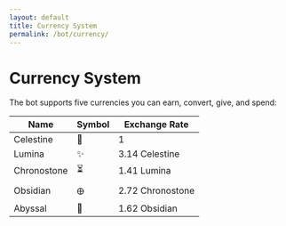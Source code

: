 ```yaml
---
layout: default
title: Currency System
permalink: /bot/currency/
---
```


# Currency System

The bot supports five currencies you can earn, convert, give, and spend:

<table class="table table-striped table-hover mt-4">
  <thead>
    <tr>
      <th>Name</th>
      <th>Symbol</th>
      <th>Exchange Rate</th>
    </tr>
  </thead>
  <tbody>
    <tr><td>Celestine</td><td>🔆</td><td>1</td></tr>
    <tr><td>Lumina</td><td>✨</td><td>3.14 Celestine</td></tr>
    <tr><td>Chronostone</td><td>⏳</td><td>1.41 Lumina</td></tr>
    <tr><td>Obsidian</td><td>🜨</td><td>2.72 Chronostone</td></tr>
    <tr><td>Abyssal</td><td>🌌</td><td>1.62 Obsidian</td></tr>
  </tbody>
</table>
